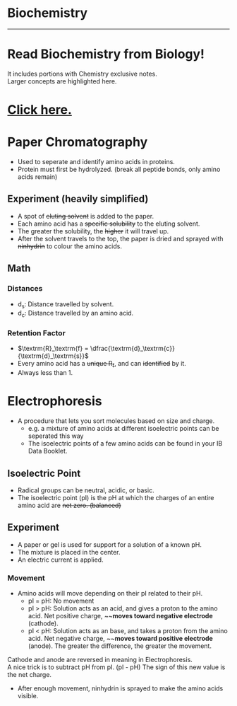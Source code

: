 # Biochemistry

---

# Read Biochemistry from Biology!
It includes portions with Chemistry exclusive notes.  
Larger concepts are highlighted here.

# [Click here.](/bio/2035ib/unit3)

# Paper Chromatography
* Used to seperate and identify amino acids in proteins.
* Protein must first be hydrolyzed. (break all peptide bonds, only amino acids remain)

## Experiment (heavily simplified)
* A spot of ~~eluting solvent~~ is added to the paper.
* Each amino acid has a ~~specific solubility~~ to the eluting solvent.
* The greater the solubility, the ~~higher~~ it will travel up.
* After the solvent travels to the top, the paper is dried and sprayed with ~~ninhydrin~~ to colour the amino acids.

## Math
### Distances
* $\textrm{d}_\textrm{s}$: Distance travelled by solvent.
* $\textrm{d}_\textrm{c}$: Distance travelled by an amino acid.

### Retention Factor
* $\textrm{R}_\textrm{f} = \dfrac{\textrm{d}_\textrm{c}}{\textrm{d}_\textrm{s}}$
* Every amino acid has a ~~unique R<sub>f</sub>~~, and can ~~identified~~ by it.
* Always less than 1.

# Electrophoresis
* A procedure that lets you sort molecules based on size and charge.
  * e.g. a mixture of amino acids at different isoelectric points can be seperated this way
  * The isoelectric points of a few amino acids can be found in your IB Data Booklet.

## Isoelectric Point
* Radical groups can be neutral, acidic, or basic.
* The isoelectric point (pI) is the pH at which the charges of an entire amino acid are ~~net zero. (balanced)~~

## Experiment
* A paper or gel is used for support for a solution of a known pH.
* The mixture is placed in the center.
* An electric current is applied.

### Movement
* Amino acids will move depending on their pI related to their pH.
  * pI = pH: No movement
  * pI > pH: Solution acts as an acid, and gives a proton to the amino acid. Net positive charge, ~~**moves toward negative electrode** (cathode).
  * pI < pH: Solution acts as an base, and takes a proton from the amino acid. Net negative charge, ~~**moves toward positive electrode** (anode).
The greater the difference, the greater the movement.

Cathode and anode are reversed in meaning in Electrophoresis.  
A nice trick is to subtract pH from pI. (pI - pH) The sign of this new value is the net charge.

* After enough movement, ninhydrin is sprayed to make the amino acids visible.

